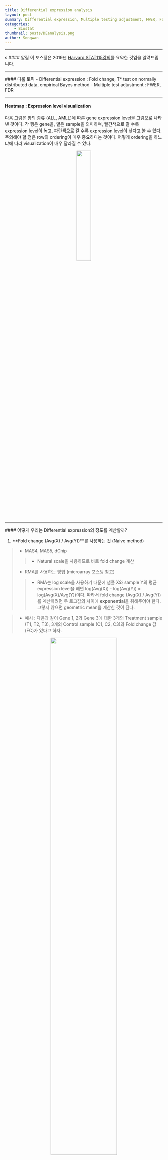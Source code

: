 ```yaml
---
title: Differential expression analysis
layout: post
summary: Differential expression, Multiple testing adjustment, FWER, FDR
categories:
    - Biostat
thumbnail: posts/DEanalysis.png
author: Songwan
---
```

<script type="text/javascript" src="https://cdn.mathjax.org/mathjax/latest/MathJax.js?config=default"></script>

<hr>s
#### 알림
이 포스팅은 2019년 <a href="https://canvas.harvard.edu/courses/49497/pages/course-schedule" target="_blank"> Harvard STAT115강의</a>를 요약한 것임을 알려드립니다.
<hr>
#### 다룰 토픽  
- Differential expression : Fold change, T* test on normally distributed data, empirical Bayes method
- Multiple test adjustment : FWER, FDR
<hr>

#### Heatmap : Expression level visualization
다음 그림은 암의 종류 (ALL, AMLL)에 따른 gene expression level을 그림으로 나타낸 것이다. 각 행은 gene을, 열은 sample을 의미하며, 빨간색으로 갈 수록 expression level이 높고, 파란색으로 갈 수록 expression level이 낮다고 볼 수 있다. 주의해야 할 점은 row의 ordering이 매우 중요하다는 것이다. 어떻게 ordering을 하느냐에 따라 visualization이 매우 달라질 수 있다.
<p align="center"> <img src="/assets/img/posts/DEanalysis2.png"  width="30%"></p>

<hr>
#### 어떻게 우리는 Differential expression의 정도를 계산할까?  

1) **Fold change (Avg(X) / Avg(Y))**를 사용하는 것 (Naive method)
> - MAS4, MAS5, dChip
>> - Natural scale을 사용하므로 바로 fold change 계산
> - RMA를 사용하는 방법 (microarray 포스팅 참고)
>> -  RMA는 log scale을 사용하기 때문에 샘플 X와 sample Y의 평균 expression level을 빼면 log(Avg(X)) - log(Avg(Y)) = log(Avg(X)/Avg(Y))이다. 따라서 fold change (Avg(X) / Avg(Y))를 계산하려면 두 로그값의 차이에 **exponential**을 취해주어야 한다. 그렇지 않으면 geometric mean을 게산한 것이 된다.  

> - 예시 : 다음과 같이 Gene 1, 2와 Gene 3에 대한 3개의 Treatment sample (T1, T2, T3), 3개의 Control sample (C1, C2, C3)와 Fold change 값 (FC)가 있다고 하자.  
<p align="center"> <img src="/assets/img/posts/deexample.png"  width="65%"></p>  
> - FC = 36.67은 Treatment group에서 크게 overexpressed된 것을 알 수 있고, FC = 1.875은 Treatment group에서 약간 overexpressed된 것을 알 수 있다.    
> - 다른 예시를 보자.  
<p align="center"> <img src="/assets/img/posts/deexample2.png"  width="50%"></p>  
> - Gene 4를 보면 Control보다 Treatment에서 더 높은 값을 가짐을 알 수 있다. 반면 Gene 5에서는 Control과 Treatment에 따른 차이가 크지 않다. 하지만 FC값은 2.213으로 동일하다. **여기서 Fold change사용의 문제점이 드러난다.**  따라서, differential expression level의 confidence를 줄 수 있는 다른 통계량이 필요하다.
<hr>
2) **T-test** (데이터가 정규분포를 따르는 경우)
> - T-test는 데이터가 Normal을 따른다는 가정이 필요하다.
> - 우선, 데이터가 Normality assumption을 만족하는지 알아보기 위해 QQ Plot을 그린다.
<p align="center"> <img src="/assets/img/posts/qqplot.png"  width="50%"></p>  
<hr>
3) **Wilcoxon Rank Sum Test** (데이터가 정규분포를 따르지 않는 경우)
- 행에 있는 모든 데이터에 순위를 매긴후, Treatment와 Control그룹의 랭크의 합을 각각 $$T_T$$ 와 $$T_C$$라 하자.
- 예) 10개의 normal sample (control) 과 10개의 cancer sample (treatment)이 있다고 하면, min(T) = 55 ( = 1 + 2 + ... + 10)이고 max(T) = 155 ( = 11 + 12 + ... + 20)이다.
- Significance rule은 permutation에 의해 결정되는데, 예를 들어 위의 예시의 경우, 랜덤으로 많은 수의 조합 (permutation)을 simulation해서 분포를 그려보면 다음과 같다.
<p align="center"> <img src="/assets/img/posts/permutation.png"  width="50%"></p>  
- 이 경우, T = 150 이상일 경우에 Significant하다고 할 수 있다. 여기서 150이라는 숫자는 U table (transformation of T)에서 도출할 수 있다.
- 하지만 이 방법은 nonparametric한 방법이므로, 샘플의 수가 적을 땨에는 power이 작다는 단점이 있다.
<hr>
#### Linear Model for Differential Expression
> - Linear model : $$Y_{ijk} = \mu_{j} + \alpha_{ij} + error_{ijk}$$ 은 **각 gene j마다의 seperate한 linear model**로써,
>> - $$k$$ : 특정 sample
>> - $$Y_{ijk}$$ : RMA analysis를 통한 expression index
>> - $$\mu_{j}$$ : **baseline gene expression level**, gene j의 전체 experiment (RMA expression index)에 대한 평균 expression level
>> - $$\alpha_{ij}$$ : **differential expression from i-th condition**, i-th condition의 overall mean ($$\sum_{i}\alpha_{ij}=0$$)으로부터의 편차(deviation)
> - 이 모델에서, 3개의 treatment (mutant)와 3개의 control (wildtype)에 대해,
> - 귀무가설 $$H_0$$ : $$\alpha_{mu}$$ - $$\alpha_{widetype}$$ $$= 0$$에대해 검정한다 (treatment와 control group사이에 차이가 있는가?)
<hr>
1) Ordinary t-tests  
> - 일반적인 t-test는 다음과 같다.
> - $$t_{g} = \frac{\bar{y}_{mutant}-\bar{y}_{wildtype}}{s_{g}c}$$
> - where $$c = \sqrt{\frac{1}{n_1}+\frac{1}{n_2}}$$
> - 여기서 c는 test statistic $$t_g$$의 인자로서, sample size에 영향을 받는다. 이는 당연한 것인데, confidence는 sample size에 영향을 받기 때문이다.
> - 그렇다면 표준 편차인 $$s_g$$는 어떻게 계산할까?: 다음의 수식으로 계산할 수 있다. (여기서 $$s_p$$는 pooled sd)
<p align="center"> <img src="/assets/img/posts/variance.png"  width="45%"></p>  

2) Welch-t test
> - condition 별로 variance가 다른경우에 사용한다.
> - $$t = \frac{(\bar{X} - \bar{Y})}{\sqrt{s_{1}^{2}/n_{1} + s_{2}^{2}/n_{2}}}$$


문제점
> - 1)과 2)의 parametric한 방법은 sample size가 10은 넘어야 한다. 하지만, 위의 예시에서 3개의 treatment와 3개의 control replicate가 있는 경우, sample size가 너무 작다.
>- 또한, replicate의 경우 서로간의 유사성이 높아 $$s_g$$가 매우 작을 가능성이 있다. 그러면 $$t$$의 값이 너무 커지므로 문제가 발생한다.
<hr>

Variance Stabilization
> - **Statistical Analysis of Microarrays (SAM)**
>> - Modified t*를 사용함
>> - $$s_g$$가 너무 작거나 0이 되는 것을 방지하기 위해, $$s_g$$를 다른 array로부터의 gene의 $$s_g$$를 사용해 증가시킴. (예: lowest 5 percentile of $$s_g$$값으로 대체하기)
> - **LIMMA algorithm, Smyth 2004** (**SKIP, 다음에 다시 하기**)
>> - Empirical Bayes 방법을 사용함. 모든 gene으로부터 information을 borrow하는 것.
<p align="center"> <img src="/assets/img/posts/LIMMA.png"  width="60%"></p>  
<hr>
#### Multiple Hypothesis Testing

기존의 Differential expression analysis는 fold change가 2이상이거나 1.5이상이면 두 control과 treatment그룹의 gene expression level이 유의하게 차이가 난다고 하는 등 대략적인 기준을 많이 사용해왔다. 하지만, 다음과 같은 상황을 가정해보자.
> - $$H_0$$ : trt와 ctr간 expression에 차이가 없음, $$H_1$$ : trt와 ctr간 expression에 차이가 있음
> - $$H_0$$의 기각 : 차이가 있다고 생각되어지는 gene이 call됨
> - 모든 gene에 대해 differential expression을 test한다. 이때 p-value < 0.01이면 control과 treatment그룹간의 차이가 유의하다고 하자.
> - 그러면, 한 어레이에 20K (2만 개)의 gene이 있다고 할때, **0.01*20K = 200 개의 gene이 잠정적으로 잘못 call되게 된다.** 왜냐면 20K의 gene은 워낙 개수가 많기 떄문에 우연히라도 p-value가 0.01보다 작을 확률이 있기 떄문이다.
> - 따라서, 이러한 문제를 해결하기 위해 더 작은 p-value를 사용하여 **FWER (Family-Wise Error Rate)**와 **FDR (False Discovery Rate)**를 조절해야 한다.
<hr>
1) **FWER (Family-Wise Error Rate)**, **Bonferroni correction**
> - 잘못된 test: P(적어도 하나의 hypothesis에서 false rejection) < $$\alpha$$
> - P(no false rejection) > $$1-\alpha$$
> - **Bonferroni correction** : FWER을 control하기 위해 m개의 hypothesis를 $$\alpha$$ 유의수준에서 test하는 경우에 각 test의 false rejection rate를 $$\alpha/m$$으로 사용하는 것.
> - 예시: 만약 $$\alpha = 0.05$$이고, gene의 수 (hypothesis의 수)가 20K라면, Bonferroni correction을 이용한 새로운 p-value cutoff는 0.05/20K = 2.5E-6이다.
> - 하지만, FWER는 Differential Expression Analysis에서 너무 **보수적(conservative)**인 경향이 있다. (아무것도 call되지 않는 상황)
<hr>
2) **False Discovery Rate (FDR = Adjusted p-value = Qvalue)**
<p align="center"> <img src="/assets/img/posts/FDR.png"  width="50%"></p>  
> - V : type 1 에러 (False Positive)
> - T : Type 2 에러 (False Negative)
> - R : Call된 gene의 수
> - FDR = V / R (FP / All called)
> - FDR를 control한 다는 것은, 전체 call 된 gene중에 몇 %의 gene만이 잘못 call되었는지를 따져서, 그 비율을 조절한다.  
> - FDR은 FWER보다 덜 conservative하다.

참고) Benjamini and Hochberg, 1995
> - FDR을 control하기 위한 방법을 제시한다., e.g. $$FDR \leq \alpha^{*}$$
> - 각 test에 대한 p-value가 서로 독립이라고 가정하자.
> - 모든 m개의 gene (x)에 대해, p-value를 rank한다 (y)
> - $$y = x\alpha^{*}/m$$인 line을 그린다. $$x = 1, ..., m$$
> - line보다 아래에 있는 gene만을 call한다.
> - 1 gene인 경우 FDR = p-val이다.
<p align="center"> <img src="/assets/img/posts/FDR2.png"  width="50%"></p>  
> - 위의 그림에서 x축은 gene을 p-value에 따라 rank한 뒤 순서대로 order시킨 것이다. (m으로 나누어 지면서 0 ~ 1사이의 값으로 변경됨)
> - 파란색 선은 FDR로 기울기가 커질수록 더 많은 gene이 call되게 된다. (파란선 아래의 gene을 call)
> - FDR (파란색 선)은 test하는 gene이 많아질 수록 (x축이 오른쪽으로 갈 수록) 증가하는 것을 알 수 있다.
<hr>
**Q-value)** by Storey & Tibshirani, PNAS, 2003
> - 만약 differential expression analysis를 하는데, treatment와 control group간에 차이가 없으면 p-value의 distribution은 어떻게 생겼을까? -> 이런 경우 p-value는  uniform한 distribution을 가지게 된다.
> - 반면 두 그룹간 유의한 차이가 있을 경우에 p-value의 분포는 다음 그림과 같다. 아래 그림은 3,170개의 p-value를 히스토그램으로 나타낸 것이다.
> - 맨 위의 점선은 treatment와 control간에 gene expression의 차이가 없을 때를 나타낸다.
> - (A 지역) 두 번째 점선은 FDR에 해당하는 선인데, 그림 설명을 보면 "The height of our estimate of the proportion of null p values"라고 되어있다. 즉 우연으로 발생한 값이라고 생각할 수 있다. 따라서, 두번째 점선 위의 값들이 (B 지역) 진짜로 유효한 p-value를 나타낸다고 볼 수 있다.
<p align="center"> <img src="/assets/img/posts/Qvalue.png"  width="48%">
<img src="/assets/img/posts/Qvalue2.png"  width="48%">
</p>  
> - 따라서, 분석을 시행할 때 FDR을 기준으로 하는 것이 좋다. (예: at FDR level 0.05) 그러면 p-value는 0.05보다 훨씬 더 작은 값을 가지게 된다.
> - P-value와 FDR은 monotonic하다 : 모든 p-values는 그에 해당하는 FDR을 가진다. (FDR은 주로 p-value보다 큼 값을 가짐)
> - 실제 주로 사용하는 FDR level: 1%, 5%, 10%를 사용함. (fold change로 filter한 값을 사용하기도 함.)
> - FDR은 대략적인 signal / noise의 비를 줌으로써 실험의 quality를 추측할 수 있게 해준다.
> - 보통 Differential expression analysis를 하면 500 ~ 2000개의 significant한 gene이 있게 된다.
<hr>
